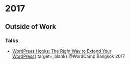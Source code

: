 # 2017

## Outside of Work

### Talks

* [WordPress Hooks: The Right Way to Extend Your
WordPress](https://wordpress.tv/2017/03/28/kan-ouivirach-wordpress-hooks-the-right-way-to-extend-your-wordpress/){:target=_blank}
@WordCamp Bangkok 2017
